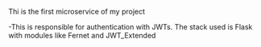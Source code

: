 Thi is the first microservice of my project

-This is responsible for authentication with JWTs.
The stack used is Flask with modules like Fernet and JWT_Extended
